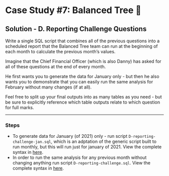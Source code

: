 # Case Study #7: Balanced Tree 🥾

## Solution - D. Reporting Challenge Questions

Write a single SQL script that combines all of the previous questions into a scheduled report that the Balanced Tree team can run at the beginning of each month to calculate the previous month’s values.

Imagine that the Chief Financial Officer (which is also Danny) has asked for all of these questions at the end of every month.

He first wants you to generate the data for January only - but then he also wants you to demonstrate that you can easily run the same analysis for February without many changes (if at all).

Feel free to split up your final outputs into as many tables as you need - but be sure to explicitly reference which table outputs relate to which question for full marks.

---

### Steps

- To generate data for January (of 2021) only - run script `D-reporting-challenge-jan.sql`, which is an adptation of the generic script built to run monthly, but this will run just for january of 2021. View the complete syntax in [here][1].
- In order to run the same analysis for any previous month without changing anything run script `D-reporting-challenge.sql`. View the complete syntax in [here][2].

[1]: https://github.com/abnogueira/sql-ark/blob/main/8-week-sql-challenge/case-study-7/sql-syntax/D-reporting-challenge-jan.sql
[2]: https://github.com/abnogueira/sql-ark/blob/main/8-week-sql-challenge/case-study-7/sql-syntax/D-reporting-challenge.sql
